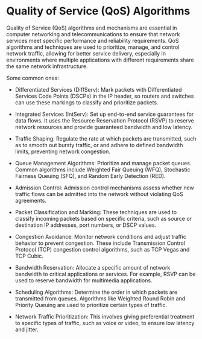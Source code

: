 # Quality of Service (QoS) Algorithms

Quality of Service (QoS) algorithms and mechanisms are essential in computer networking and telecommunications to ensure that network services meet specific performance and reliability requirements. QoS algorithms and techniques are used to prioritize, manage, and control network traffic, allowing for better service delivery, especially in environments where multiple applications with different requirements share the same network infrastructure. 

Some common ones:

* Differentiated Services (DiffServ): Mark packets with Differentiated Services Code Points (DSCPs) in the IP header, so routers and switches can use these markings to classify and prioritize packets.

* Integrated Services (IntServ): Set up end-to-end service guarantees for data flows. It uses the Resource Reservation Protocol (RSVP) to reserve network resources and provide guaranteed bandwidth and low latency.

* Traffic Shaping: Regulate the rate at which packets are transmitted, such as to smooth out bursty traffic, or and adhere to defined bandwidth limits, preventing network congestion.

* Queue Management Algorithms: Prioritize and manage packet queues. Common algorithms include Weighted Fair Queuing (WFQ), Stochastic Fairness Queuing (SFQ), and Random Early Detection (RED).

* Admission Control: Admission control mechanisms assess whether new traffic flows can be admitted into the network without violating QoS agreements. 

* Packet Classification and Marking: These techniques are used to classify incoming packets based on specific criteria, such as source or destination IP addresses, port numbers, or DSCP values.

* Congestion Avoidance: Monitor network conditions and adjust traffic behavior to prevent congestion. These include Transmission Control Protocol (TCP) congestion control algorithms, such as TCP Vegas and TCP Cubic.

* Bandwidth Reservation: Allocate a specific amount of network bandwidth to critical applications or services. For example, RSVP can be used to reserve bandwidth for multimedia applications.

* Scheduling Algorithms: Determine the order in which packets are transmitted from queues. Algorithms like Weighted Round Robin and Priority Queuing are used to prioritize certain types of traffic.

* Network Traffic Prioritization: This involves giving preferential treatment to specific types of traffic, such as voice or video, to ensure low latency and jitter.

